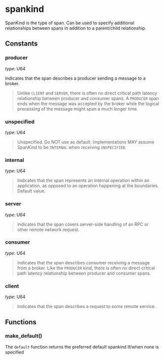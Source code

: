 
# spankind

 SpanKind is the type of span. Can be used to specify additional relationships between spans
 in addition to a parent/child relationship.

## Constants

### producer

*type*: U64

Indicates that the span describes a producer sending a message to a broker.
> Unlike `CLIENT` and `SERVER`, there is often no direct critical path latency relationship
> between producer and consumer spans. A `PRODUCER` span ends when the message was accepted
> by the broker while the logical processing of the message might span a much longer time.


### unspecified

*type*: U64

> Unspecified. Do NOT use as default.
> Implementations MAY assume SpanKind to be `INTERNAL` when receiving `UNSPECIFIED`.


### internal

*type*: U64

> Indicates that the span represents an internal operation within an application,
> as opposed to an operation happening at the boundaries. Default value.


### server

*type*: U64

> Indicates that the span covers server-side handling of an RPC or other
> remote network request.


### consumer

*type*: U64

> Indicates that the span describes consumer receiving a message from a broker.
> Like the `PRODUCER` kind, there is often no direct critical path latency relationship
> between producer and consumer spans.

### client

*type*: U64

> Indicates that the span describes a request to some remote service.

## Functions

### make_default()

The `default` function returns the preferred default spankind if/when none is
specified

